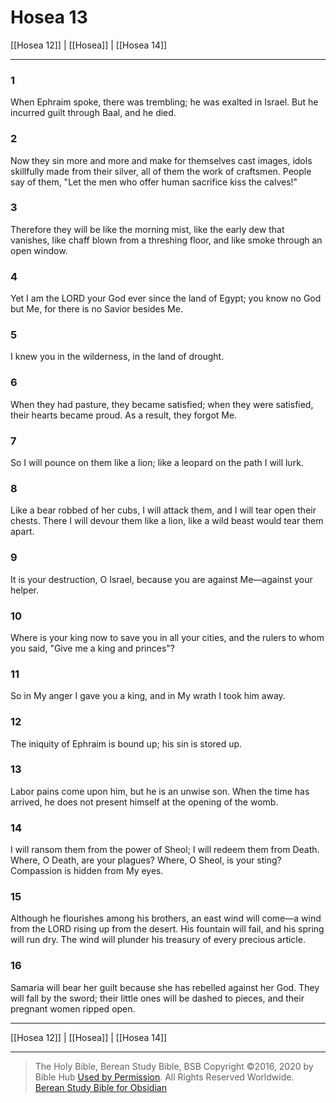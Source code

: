 # Hosea 13

[[Hosea 12]] | [[Hosea]] | [[Hosea 14]]

---

### 1
When Ephraim spoke, there was trembling; he was exalted in Israel. But he incurred guilt through Baal, and he died.

### 2
Now they sin more and more and make for themselves cast images, idols skillfully made from their silver, all of them the work of craftsmen. People say of them, "Let the men who offer human sacrifice kiss the calves!"

### 3
Therefore they will be like the morning mist, like the early dew that vanishes, like chaff blown from a threshing floor, and like smoke through an open window.

### 4
Yet I am the LORD your God ever since the land of Egypt; you know no God but Me, for there is no Savior besides Me.

### 5
I knew you in the wilderness, in the land of drought.

### 6
When they had pasture, they became satisfied; when they were satisfied, their hearts became proud. As a result, they forgot Me.

### 7
So I will pounce on them like a lion; like a leopard on the path I will lurk.

### 8
Like a bear robbed of her cubs, I will attack them, and I will tear open their chests. There I will devour them like a lion, like a wild beast would tear them apart.

### 9
It is your destruction, O Israel, because you are against Me—against your helper.

### 10
Where is your king now to save you in all your cities, and the rulers to whom you said, "Give me a king and princes"?

### 11
So in My anger I gave you a king, and in My wrath I took him away.

### 12
The iniquity of Ephraim is bound up; his sin is stored up.

### 13
Labor pains come upon him, but he is an unwise son. When the time has arrived, he does not present himself at the opening of the womb.

### 14
I will ransom them from the power of Sheol; I will redeem them from Death. Where, O Death, are your plagues? Where, O Sheol, is your sting? Compassion is hidden from My eyes.

### 15
Although he flourishes among his brothers, an east wind will come—a wind from the LORD rising up from the desert. His fountain will fail, and his spring will run dry. The wind will plunder his treasury of every precious article.

### 16
Samaria will bear her guilt because she has rebelled against her God. They will fall by the sword; their little ones will be dashed to pieces, and their pregnant women ripped open.

---

[[Hosea 12]] | [[Hosea]] | [[Hosea 14]]

---

> The Holy Bible, Berean Study Bible, BSB
> Copyright &copy;2016, 2020 by Bible Hub
> [Used by Permission](https://berean.bible/terms.htm). All Rights Reserved Worldwide.
> [Berean Study Bible for Obsidian](https://github.com/gapmiss/berean-study-bible-for-obsidian)


